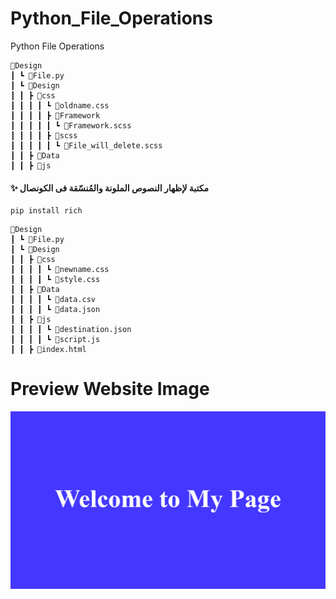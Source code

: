 # Python_File_Operations

Python File Operations

```
📂Design
┃ ┗ 📜File.py
┃ ┗ 📂Design
┃ ┃ ┣ 📂css
┃ ┃ ┃ ┃ ┗ 📜oldname.css
┃ ┃ ┃ ┃ ┣ 📂Framework
┃ ┃ ┃ ┃ ┃ ┗ 📜Framework.scss
┃ ┃ ┃ ┃ ┣ 📂scss
┃ ┃ ┃ ┃ ┃ ┗ 📜File_will_delete.scss
┃ ┃ ┣ 📂Data
┃ ┃ ┣ 📂js
```

#### ✨ مكتبة لإظهار النصوص الملونة والمُنسّقة فى الكونصال

```
pip install rich
```

```
📂Design
┃ ┗ 📜File.py
┃ ┗ 📂Design
┃ ┃ ┣ 📂css
┃ ┃ ┃ ┃ ┗ 📜newname.css
┃ ┃ ┃ ┃ ┗ 📜style.css
┃ ┃ ┣ 📂Data
┃ ┃ ┃ ┃ ┗ 📜data.csv
┃ ┃ ┃ ┃ ┗ 📜data.json
┃ ┃ ┣ 📂js
┃ ┃ ┃ ┃ ┗ 📜destination.json
┃ ┃ ┃ ┃ ┗ 📜script.js
┃ ┃ ┣ 📜index.html
```

# Preview Website Image

![This is an image](https://raw.githubusercontent.com/LearnCodingEasy/Python_File_Operations/refs/heads/main/Design/Image/Python_File_Operations.png)
